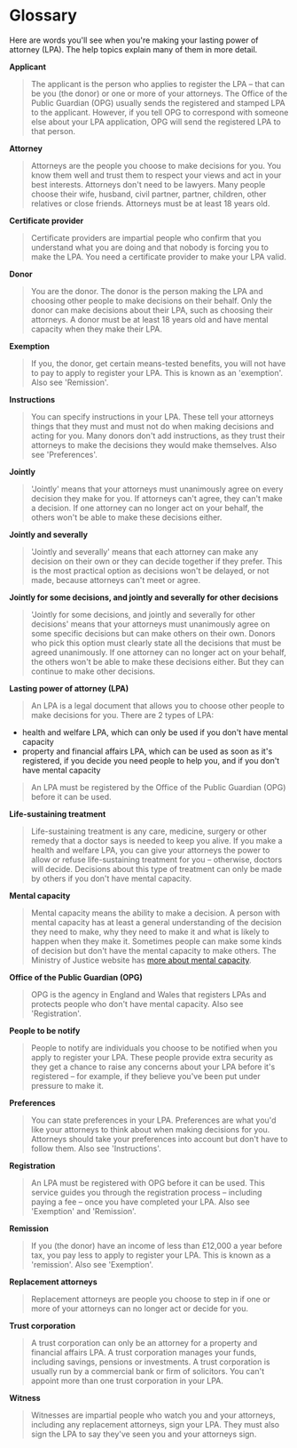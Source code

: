 # Glossary
Here are words you'll see when you're making your lasting power of attorney (LPA). The help topics explain many of them in more detail.



**Applicant** 
> The applicant is the person who applies to register the LPA – that can be you (the donor) or one or more of your attorneys. The Office of the Public Guardian (OPG) usually sends the registered and stamped LPA to the applicant. However, if you tell OPG to correspond with someone else about your LPA application, OPG will send the registered LPA to that person.

**Attorney**
> Attorneys are the people you choose to make decisions for you. You know them well and trust them to respect your views and act in your best interests. Attorneys don't need to be lawyers. Many people choose their wife, husband, civil partner, partner, children, other relatives or close friends. Attorneys must be at least 18 years old.

**Certificate provider** 
> Certificate providers are impartial people who confirm that you understand what you are doing and that nobody is forcing you to make the LPA. You need a certificate provider to make your LPA valid.

**Donor**
> You are the donor. The donor is the person making the LPA and choosing other people to make decisions on their behalf. Only the donor can make decisions about their LPA, such as choosing their attorneys. A donor must be at least 18 years old and have mental capacity when they make their LPA.

**Exemption**
> If you, the donor, get certain means-tested benefits, you will not have to pay to apply to register your LPA. This is known as an 'exemption'. Also see 'Remission'. 

**Instructions**
> You can specify instructions in your LPA. These tell your attorneys things that they must and must not do when making decisions and acting for you. Many donors don't add instructions, as they trust their attorneys to make the decisions they would make themselves. Also see 'Preferences'.

**Jointly**
> 'Jointly' means that your attorneys must unanimously agree on every decision they make for you. If attorneys can't agree, they can't make a decision. If one attorney can no longer act on your behalf, the others won't be able to make these decisions either.

**Jointly and severally**
> 'Jointly and severally' means that each attorney can make any decision on their own or they can decide together if they prefer. This is the most practical option as decisions won't be delayed, or not made, because attorneys can't meet or agree.

**Jointly for some decisions, and jointly and severally for other decisions**
> 'Jointly for some decisions, and jointly and severally for other decisions' means that your attorneys must unanimously agree on some specific decisions but can make others on their own. Donors who pick this option must clearly state all the decisions that must be agreed unanimously. If one attorney can no longer act on your behalf, the others won't be able to make these decisions either. But they can continue to make other decisions.

**Lasting power of attorney (LPA)**
> An LPA is a legal document that allows you to choose other people to make decisions for you. There are 2 types of LPA: 

* health and welfare LPA, which can only be used if you don't have mental capacity
* property and financial affairs LPA, which can be used as soon as it's registered, if you decide you need people to help you, and if you don't have mental capacity

> An LPA must be registered by the Office of the Public Guardian (OPG) before it can be used.

**Life-sustaining treatment**
> Life-sustaining treatment is any care, medicine, surgery or other remedy that a doctor says is needed to keep you alive. If you make a health and welfare LPA, you can give your attorneys the power to allow or refuse life-sustaining treatment for you – otherwise, doctors will decide. Decisions about this type of treatment can only be made by others if you don't have mental capacity.

**Mental capacity**
> Mental capacity means the ability to make a decision. A person with mental capacity has at least a general understanding of the decision they need to make, why they need to make it and what is likely to happen when they make it. Sometimes people can make some kinds of decision but don't have the mental capacity to make others. The Ministry of Justice website has <a href="http://www.justice.gov.uk/protecting-the-vulnerable/mental-capacity-act" rel="external" target="_blank">more about mental capacity</a>.

**Office of the Public Guardian (OPG)**
> OPG is the agency in England and Wales that registers LPAs and protects people who don't have mental capacity. Also see 'Registration'.

**People to be notify**
> People to notify are individuals you choose to be notified when you apply to register your LPA. These people provide extra security as they get a chance to raise any concerns about your LPA before it's registered – for example, if they believe you've been put under pressure to make it.

**Preferences**
> You can state preferences in your LPA. Preferences are what you'd like your attorneys to think about when making decisions for you. Attorneys should take your preferences into account but don't have to follow them. Also see 'Instructions'.

**Registration**
> An LPA must be registered with OPG before it can be used. This service guides you through the registration process – including paying a fee – once you have completed your LPA. Also see 'Exemption' and 'Remission'.

**Remission**
> If you (the donor) have an income of less than £12,000 a year before tax, you pay less to apply to register your LPA. This is known as a 'remission'. Also see 'Exemption'.

**Replacement attorneys**
> Replacement attorneys are people you choose to step in if one or more of your attorneys can no longer act or decide for you.

**Trust corporation**
> A trust corporation can only be an attorney for a property and financial affairs LPA. A trust corporation manages your funds, including savings, pensions or investments. A trust corporation is usually run by a commercial bank or firm of solicitors. You can't appoint more than one trust corporation in your LPA.

**Witness**
> Witnesses are impartial people who watch you and your attorneys, including any replacement attorneys, sign your LPA. They must also sign the LPA to say they've seen you and your attorneys sign.
